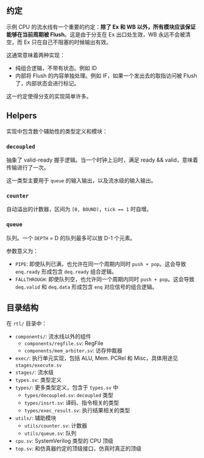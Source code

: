## 约定

示例 CPU 的流水线有一个重要的约定：**除了 Ex 和 WB 以外，所有模块应该保证能够在当前周期被 Flush**。这是由于分支在 Ex 出口处生效，WB 永远不会被清空，而 Ex 只在自己不阻塞的时候输出有效。

这通常意味着两种实现：

- 纯组合逻辑，不带有状态。例如 ID
- 内部将 Flush 的内容单独处理。例如 IF，如果一个发出去的取指访问被 Flush 了，内部状态会进行标记。

这一约定使得分支的实现简单许多。

## Helpers

实现中包含数个辅助性的类型定义和模块：

### `decoupled`

抽象了 valid-ready 握手逻辑。当一个时钟上沿时，满足 ready && valid，意味着传输进行了一次。

这一类型主要用于 `queue` 的输入输出，以及流水级的输入输出。

### `counter`

自动溢出的计数器，区间为 `[0, BOUND)`，`tick == 1` 时自增。

### `queue`

队列。一个 `DEPTH` = D 的队列最多可以放 D-1 个元素。

参数意义为：

- `PIPE`: 即使队列已满，也允许在同一个周期内同时 `push + pop`。这会导致 `enq.ready` 形成包含 `deq.ready` 组合逻辑。
- `FALLTHROUGH`: 即使队列空，也允许同一个周期内同时 `push + pop`。这会导致 `deq.valid` 和 `deq.data` 形成包含 `enq` 对应信号的组合逻辑。

## 目录结构

在 `rtl/` 目录中：

- `components/`: 流水线以外的组件
  - `components/regfile.sv`: RegFile
  - `components/mem_arbiter.sv`: 访存仲裁器
- `exec/`: 执行单元实现，包括 ALU, Mem. PCRel 和 Misc，具体用途见 `stages/execute.sv`
- `stages/`: 流水级
- `types.sv`: 类型定义
- `types/`: 更多类型定义，包含于 `types.sv` 中
  - `types/decoupled.sv`: `decoupled` 类型
  - `types/insrt.sv`: 译码、指令相关的类型
  - `types/exec_result.sv`: 执行结果相关的类型
- `utils/`: 辅助模块
  - `utils/counter.sv`: 计数器
  - `utils/queue.sv`: 队列
- `cpu.sv`: SystemVerilog 类型的 CPU 顶级
- `top.sv`: 和仿真器约定的顶级接口，仿真时真正的顶级
